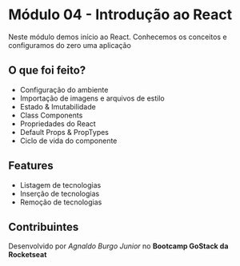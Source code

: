 # Módulo 04 - Introdução ao React

Neste módulo demos início ao React. Conhecemos os conceitos e configuramos do zero uma aplicação

## O que foi feito?

- Configuração do ambiente
- Importação de imagens e arquivos de estilo
- Estado & Imutabilidade
- Class Components
- Propriedades do React
- Default Props & PropTypes
- Ciclo de vida do componente

## Features

- Listagem de tecnologias
- Inserção de tecnologias
- Remoção de tecnologias

## Contribuintes

Desenvolvido por _Agnaldo Burgo Junior_ no **Bootcamp GoStack da Rocketseat**
